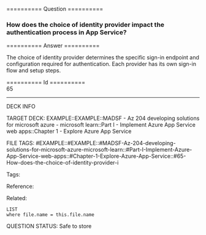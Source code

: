 ========== Question ==========  

### How does the choice of identity provider impact the authentication process in App Service?  

========== Answer ==========  

The choice of identity provider determines the specific sign-in endpoint and
configuration required for authentication. Each provider has its own sign-in
flow and setup steps.

========== Id ==========  
65

---

DECK INFO

TARGET DECK: EXAMPLE::EXAMPLE::MADSF - Az 204 developing solutions for microsoft azure - microsoft learn::Part I - Implement Azure App Service web apps::Chapter 1 - Explore Azure App Service

FILE TAGS: #EXAMPLE::#EXAMPLE::#MADSF-Az-204-developing-solutions-for-microsoft-azure-microsoft-learn::#Part-I-Implement-Azure-App-Service-web-apps::#Chapter-1-Explore-Azure-App-Service::#65-How-does-the-choice-of-identity-provider-i

Tags:

Reference:

Related:

```dataview
LIST
where file.name = this.file.name
```
QUESTION STATUS: Safe to store
